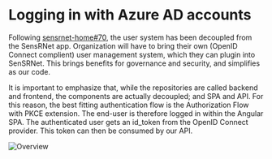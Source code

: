 # Logging in with Azure AD accounts
Following
[sensrnet-home#70](https://github.com/kadaster-labs/sensrnet-home/issues/70),
the user system has been decoupled from the SensRNet app. Organization will have
to bring their own (OpenID Connect complient) user management system, which they
can plugin into SenSRNet. This brings benefits for governance and security, and
simplifies as our code.

It is important to emphasize that, while the repositories are called backend and
frontend, the components are actually decoupled; and SPA and API. For this
reason, the best fitting authentication flow is the Authorization Flow with PKCE
extension. The end-user is therefore logged in within the Angular SPA. The
authenticated user gets an id_token from the OpenID Connect provider. This token
can then be consumed by our API.

![Overview](./images/overview.png)
